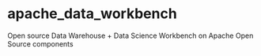 # apache_data_workbench
Open source Data Warehouse + Data Science Workbench on Apache Open Source components
